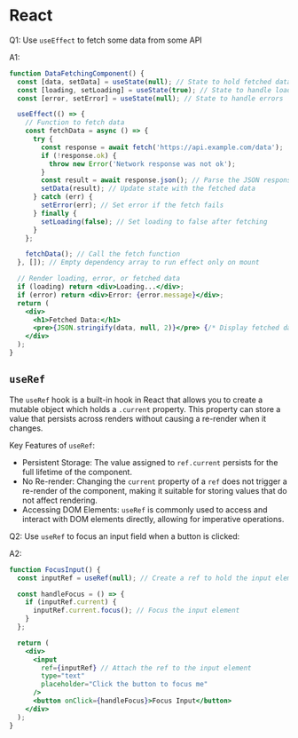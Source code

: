 # React

Q1: Use `useEffect` to fetch some data from some API

A1:
```jsx
function DataFetchingComponent() {
  const [data, setData] = useState(null); // State to hold fetched data
  const [loading, setLoading] = useState(true); // State to handle loading state
  const [error, setError] = useState(null); // State to handle errors

  useEffect(() => {
    // Function to fetch data
    const fetchData = async () => {
      try {
        const response = await fetch('https://api.example.com/data');
        if (!response.ok) {
          throw new Error('Network response was not ok');
        }
        const result = await response.json(); // Parse the JSON response
        setData(result); // Update state with the fetched data
      } catch (err) {
        setError(err); // Set error if the fetch fails
      } finally {
        setLoading(false); // Set loading to false after fetching
      }
    };

    fetchData(); // Call the fetch function
  }, []); // Empty dependency array to run effect only on mount

  // Render loading, error, or fetched data
  if (loading) return <div>Loading...</div>;
  if (error) return <div>Error: {error.message}</div>;
  return (
    <div>
      <h1>Fetched Data:</h1>
      <pre>{JSON.stringify(data, null, 2)}</pre> {/* Display fetched data */}
    </div>
  );
}
```

## `useRef`

The `useRef` hook is a built-in hook in React that allows you to create a mutable object which holds a `.current` property.
This property can store a value that persists across renders without causing a re-render when it changes.

Key Features of `useRef`:
- Persistent Storage: The value assigned to `ref.current` persists for the full lifetime of the component.
- No Re-render: Changing the `current` property of a `ref` does not trigger a re-render of the component, making it suitable for storing values that do not affect rendering.
- Accessing DOM Elements: `useRef` is commonly used to access and interact with DOM elements directly, allowing for imperative operations.

Q2: Use `useRef` to focus an input field when a button is clicked:

A2:
```jsx
function FocusInput() {
  const inputRef = useRef(null); // Create a ref to hold the input element

  const handleFocus = () => {
    if (inputRef.current) {
      inputRef.current.focus(); // Focus the input element
    }
  };

  return (
    <div>
      <input
        ref={inputRef} // Attach the ref to the input element
        type="text"
        placeholder="Click the button to focus me"
      />
      <button onClick={handleFocus}>Focus Input</button>
    </div>
  );
}
```
  
